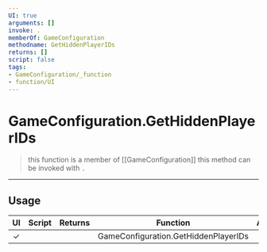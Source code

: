 ```yaml
---
UI: true
arguments: []
invoke: .
memberOf: GameConfiguration
methodname: GetHiddenPlayerIDs
returns: []
script: false
tags:
- GameConfiguration/_function
- function/UI
---
```

# GameConfiguration.GetHiddenPlayerIDs
> this function is a member of [[GameConfiguration]]
> this method can be invoked with `.`
-----
## Usage
|  UI | Script | Returns | Function | Arguments |
|:---:|:------:|-------:|:--------:|:---------|
|✓| ||GameConfiguration.GetHiddenPlayerIDs||
